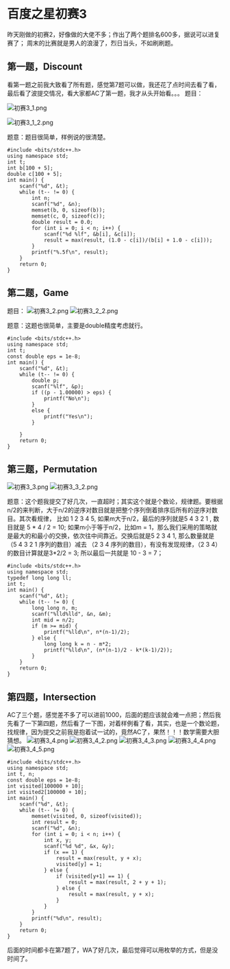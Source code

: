 # 百度之星初赛3
昨天刚做的初赛2，好像做的大佬不多；作出了两个题排名600多，据说可以进复赛了；
周末的比赛就是男人的浪漫了，烈日当头，不如刷刷题。

## 第一题，Discount
看第一题之前我大致看了所有题，感觉第7题可以做，我还花了点时间去看了看，最后看了波提交情况，看大家都AC了第一题，我才从头开始看。。。
题目：

![初赛3_1.png](/assets/初赛3_1.png)

![初赛3_1_2.png](/assets/初赛3_1_2.png)

题意：题目很简单，样例说的很清楚。
```
#include <bits/stdc++.h>
using namespace std;
int t;
int b[100 + 5];
double c[100 + 5];
int main() {
    scanf("%d", &t);
    while (t-- != 0) {
        int n;
        scanf("%d", &n);
        memset(b, 0, sizeof(b));
        memset(c, 0, sizeof(c));
        double result = 0.0;
        for (int i = 0; i < n; i++) {
            scanf("%d %lf", &b[i], &c[i]);
            result = max(result, (1.0 - c[i])/(b[i] + 1.0 - c[i]));
        }
        printf("%.5f\n", result);
    }
    return 0;
}

```

## 第二题，Game
题目：
![初赛3_2.png](/assets/初赛3_2.png)
![初赛3_2_2.png](/assets/初赛3_2_2.png)

题意：这题也很简单，主要是double精度考虑就行。
```
#include <bits/stdc++.h>
using namespace std;
int t;
const double eps = 1e-8;
int main() {
    scanf("%d", &t);
    while (t-- != 0) {
        double p;
        scanf("%lf", &p);
        if ((p - 1.00000) > eps) {
            printf("No\n");
        }
        else {
            printf("Yes\n");
        }

    }
    return 0;
}

```

## 第三题，Permutation
![初赛3_3.png](/assets/初赛3_3.png)
![初赛3_3_2.png](/assets/初赛3_3_2.png)

题意：这个题我提交了好几次，一直超时；其实这个就是个数论，规律题。要根据n/2的来判断，大于n/2的逆序对数目就是把整个序列倒着排序后所有的逆序对数目。其次看规律，
比如
1 2 3 4 5,
如果m大于n/2，最后的序列就是5 4 3 2 1 , 数目就是 5 * 4 / 2 = 10;
如果m小于等于n/2，比如m = 1，那么我们采用的策略就是最大的和最小的交换，依次往中间靠近。交换后就是5 2 3 4 1, 那么数量就是（5 4 3 2 1 序列的数目）减去 （2 3 4 序列的数目），有没有发现规律，（2 3 4）的数目计算就是3*2/2 = 3; 所以最后一共就是 10 - 3 = 7；

```
#include <bits/stdc++.h>
using namespace std;
typedef long long ll;
int t;
int main() {
    scanf("%d", &t);
    while (t-- != 0) {
        long long n, m;
        scanf("%lld%lld", &n, &m);
        int mid = n/2;
        if (m >= mid) {
            printf("%lld\n", n*(n-1)/2);
        } else {
            long long k = n - m*2;
            printf("%lld\n", (n*(n-1)/2 - k*(k-1)/2));
        }
    }
    return 0;
}

```

## 第四题，Intersection
AC了三个题，感觉差不多了可以进前1000，后面的题应该就会难一点把；然后我先看了一下第四题，然后看了一下图，对着样例看了看，其实，也是一个数论题，找规律，因为提交之前我是抱着试一试的，竟然AC了，果然！！！数学需要大胆猜想。
![初赛3_4.png](/assets/初赛3_4.png)
![初赛3_4_2.png](/assets/初赛3_4_2.png)
![初赛3_4_3.png](/assets/初赛3_4_3.png)
![初赛3_4_4.png](/assets/初赛3_4_4.png)
![初赛3_4_5.png](/assets/初赛3_4_5.png)



```
#include <bits/stdc++.h>
using namespace std;
int t, n;
const double eps = 1e-8;
int visited[100000 + 10];
int visited2[100000 + 10];
int main() {
    scanf("%d", &t);
    while (t-- != 0) {
        memset(visited, 0, sizeof(visited));
        int result = 0;
        scanf("%d", &n);
        for (int i = 0; i < n; i++) {
            int x, y;
            scanf("%d %d", &x, &y);
            if (x == 1) {
                result = max(result, y + x);
                visited[y] = 1;
            } else {
                if (visited[y+1] == 1) {
                    result = max(result, 2 + y + 1);
                } else {
                    result = max(result, y + x);
                }
            }
        }
        printf("%d\n", result);
    }
    return 0;
}

```

后面的时间都卡在第7题了，WA了好几次，最后觉得可以用枚举的方式，但是没时间了。
